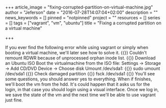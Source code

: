 +++
article_image = "fixing-corrupted-partition-on-virtual-machine.jpg"
author = "Jeferson"
date = "2016-07-28T14:07:04+02:00"
description = ""
news_keywords = []
pinned = "notpinned"
project = ""
resources = []
series = []
tags = ["vagrant", "vm", "ubuntu"]
title = "Fixing a corrupted partition on a virtual machine"

+++

If you ever find the following error while using vagrant or simply when booting a virtual machine, we'll later see how to solve it.
{{<highlight sh>}}
Couldn't remount RDWR because of unprocessed orphan inode list.
{{</highlight>}}
Download an Ubuntu ISO
Boot the virtualmachine from the ISO file: Settings -> Storage -> Add CD/DVD Device -> Choose disk
Umount /dev/sda1:
{{<highlight sh>}}
sudo umount /dev/sda1
{{</highlight>}}
Check damaged partition
{{<highlight sh>}}
fsck /dev/sda1
{{</highlight>}}
You'll see some questions, you should answer yes to everything. When if finishes, we'll boot the vm from the hdd. It's could happen that it asks us for the login, in that case you should login using a visual interface. Once we log in, we save the state of the vm and the next time we'll be able to use vagrant just fine.
